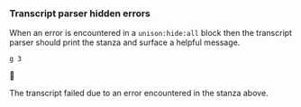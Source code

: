 
### Transcript parser hidden errors

When an error is encountered in a `unison:hide:all` block
then the transcript parser should print the stanza
and surface a helpful message.

```unison
g 3
```



🛑

The transcript failed due to an error encountered in the stanza above.
